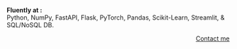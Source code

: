 <p align="Left">
 <b>Fluently at :</b><br>
 Python, NumPy, FastAPI, Flask, PyTorch, Pandas, Scikit-Learn, Streamlit, & SQL/NoSQL DB.
</p>

<p align="right">
 <a href="https://t.me/rakhid16" target="blank">Contact me</a>
</p>
